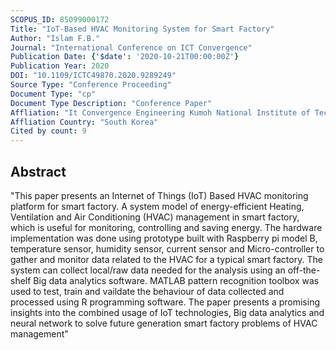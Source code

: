 ```yaml
---
SCOPUS_ID: 85099000172
Title: "IoT-Based HVAC Monitoring System for Smart Factory"
Author: "Islam F.B."
Journal: "International Conference on ICT Convergence"
Publication Date: {'$date': '2020-10-21T00:00:00Z'}
Publication Year: 2020
DOI: "10.1109/ICTC49870.2020.9289249"
Source Type: "Conference Proceeding"
Document Type: "cp"
Document Type Description: "Conference Paper"
Affliation: "It Convergence Engineering Kumoh National Institute of Technology"
Affliation Country: "South Korea"
Cited by count: 9
---
```


## Abstract
"This paper presents an Internet of Things (IoT) Based HVAC monitoring platform for smart factory. A system model of energy-efficient Heating, Ventilation and Air Conditioning (HVAC) management in smart factory, which is useful for monitoring, controlling and saving energy. The hardware implementation was done using prototype built with Raspberry pi model B, temperature sensor, humidity sensor, current sensor and Micro-controller to gather and monitor data related to the HVAC for a typical smart factory. The system can collect local/raw data needed for the analysis using an off-the-shelf Big data analytics software. MATLAB pattern recognition toolbox was used to test, train and vaildate the behaviour of data collected and processed using R programming software. The paper presents a promising insights into the combined usage of IoT technologies, Big data analytics and neural network to solve future generation smart factory problems of HVAC management"
